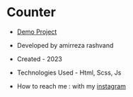 # Counter
- [Demo Project](https://amirreza-rashvand-developer.github.io/Responsive-Popup-Modal/)

- Developed by amirreza rashvand

- Created - 2023

- Technologies Used - Html, Scss, Js

- How to reach me : with my [instagram](https://www.instagram.com/amirreza_rashvand_developer)
